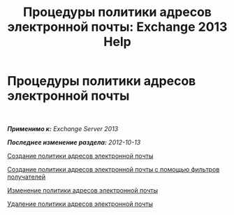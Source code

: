 ﻿---
title: 'Процедуры политики адресов электронной почты: Exchange 2013 Help'
TOCTitle: Процедуры политики адресов электронной почты
ms:assetid: 7b49b51d-265e-4857-a283-4368e858f8a5
ms:mtpsurl: https://technet.microsoft.com/ru-ru/library/Aa998940(v=EXCHG.150)
ms:contentKeyID: 50488492
ms.date: 04/30/2018
mtps_version: v=EXCHG.150
ms.translationtype: HT
---

# Процедуры политики адресов электронной почты

 

_**Применимо к:** Exchange Server 2013_

_**Последнее изменение раздела:** 2012-10-13_

[Создание политики адресов электронной почты](create-an-email-address-policy-exchange-2013-help.md)

[Создание политики адресов электронной почты с помощью фильтров получателей](create-an-email-address-policy-by-using-recipient-filters-exchange-2013-help.md)

[Изменение политики адресов электронной почты](edit-an-email-address-policy-exchange-2013-help.md)

[Удаление политики адресов электронной почты](remove-an-email-address-policy-exchange-2013-help.md)

